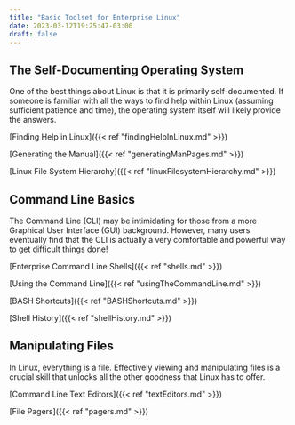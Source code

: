 ```yaml
---
title: "Basic Toolset for Enterprise Linux"
date: 2023-03-12T19:25:47-03:00
draft: false 
---
```


## The Self-Documenting Operating System
One of the best things about Linux is that it is primarily self-documented. If someone is familiar with all the ways to find help within Linux (assuming sufficient patience and time), the operating system itself will likely provide the answers.

[Finding Help in Linux]({{< ref "findingHelpInLinux.md" >}})

[Generating the Manual]({{< ref "generatingManPages.md" >}})

[Linux File System Hierarchy]({{< ref "linuxFilesystemHierarchy.md" >}})

## Command Line Basics
The Command Line (CLI) may be intimidating for those from a more Graphical User Interface (GUI) background. However, many users eventually find that the CLI is actually a very comfortable and powerful way to get difficult things done!

[Enterprise Command Line Shells]({{< ref "shells.md" >}})

[Using the Command Line]({{< ref "usingTheCommandLine.md" >}})

[BASH Shortcuts]({{< ref "BASHShortcuts.md" >}})

[Shell History]({{< ref "shellHistory.md" >}})

## Manipulating Files
In Linux, everything is a file. Effectively viewing and manipulating files is a crucial skill that unlocks all the other goodness that Linux has to offer.

[Command Line Text Editors]({{< ref "textEditors.md" >}})

[File Pagers]({{< ref "pagers.md" >}})
